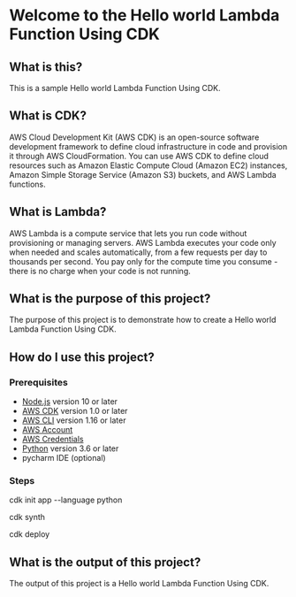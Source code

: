 
# Welcome to the Hello world Lambda Function Using CDK

## What is this?

This is a sample Hello world Lambda Function Using CDK.

## What is CDK?

AWS Cloud Development Kit (AWS CDK) is an open-source software development framework to define cloud infrastructure in code and provision it through AWS CloudFormation. You can use AWS CDK to define cloud resources such as Amazon Elastic Compute Cloud (Amazon EC2) instances, Amazon Simple Storage Service (Amazon S3) buckets, and AWS Lambda functions.

## What is Lambda?

AWS Lambda is a compute service that lets you run code without provisioning or managing servers. AWS Lambda executes your code only when needed and scales automatically, from a few requests per day to thousands per second. You pay only for the compute time you consume - there is no charge when your code is not running.

## What is the purpose of this project?

The purpose of this project is to demonstrate how to create a Hello world Lambda Function Using CDK.

## How do I use this project?

### Prerequisites

* [Node.js](https://nodejs.org/en/) version 10 or later
* [AWS CDK](https://docs.aws.amazon.com/cdk/latest/guide/getting_started.html) version 1.0 or later
* [AWS CLI](https://docs.aws.amazon.com/cli/latest/userguide/cli-chap-install.html) version 1.16 or later
* [AWS Account](https://aws.amazon.com/premiumsupport/knowledge-center/create-and-activate-aws-account/)
* [AWS Credentials](https://docs.aws.amazon.com/sdk-for-java/v1/developer-guide/setup-credentials.html)
* [Python](https://www.python.org/downloads/) version 3.6 or later
* pycharm IDE (optional)

### Steps

cdk init app --language python

cdk synth

cdk deploy


## What is the output of this project?

The output of this project is a Hello world Lambda Function Using CDK.



